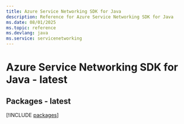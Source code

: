```yaml
---
title: Azure Service Networking SDK for Java
description: Reference for Azure Service Networking SDK for Java
ms.date: 08/01/2025
ms.topic: reference
ms.devlang: java
ms.service: servicenetworking
---
```

# Azure Service Networking SDK for Java - latest
## Packages - latest
[!INCLUDE [packages](service-networking-index.md)]